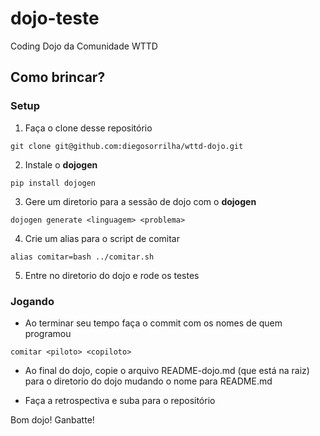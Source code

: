 # dojo-teste

Coding Dojo da Comunidade WTTD


## Como brincar?

### Setup

1. Faça o clone desse repositório
 
`git clone git@github.com:diegosorrilha/wttd-dojo.git`

2. Instale o **dojogen**

`pip install dojogen`

3. Gere um diretorio para a sessão de dojo com o **dojogen**

`dojogen generate <linguagem> <problema>`

4. Crie um alias para o script de comitar

`alias comitar=bash ../comitar.sh`

5. Entre no diretorio do dojo e rode os testes

### Jogando

- Ao terminar seu tempo faça o commit com os nomes de quem programou

`comitar <piloto> <copiloto>`

- Ao final do dojo, copie o arquivo README-dojo.md (que está na raiz) para o diretorio do dojo mudando o nome para README.md

- Faça a retrospectiva e suba para o repositório

Bom dojo! Ganbatte!
